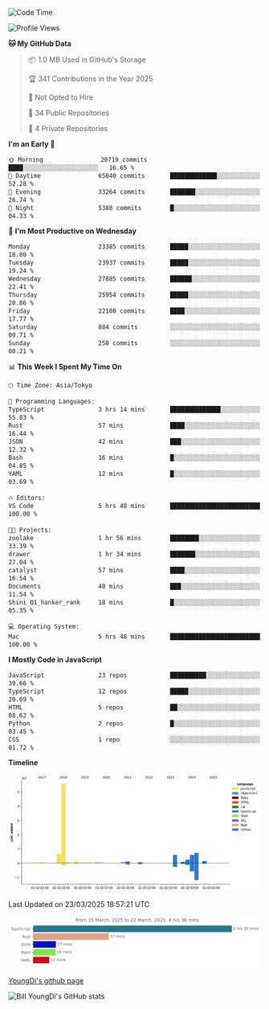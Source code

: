 <!--START_SECTION:waka-->
![Code Time](http://img.shields.io/badge/Code%20Time-1%2C261%20hrs%2049%20mins-blue)

![Profile Views](http://img.shields.io/badge/Profile%20Views-0-blue)

**🐱 My GitHub Data** 

> 📦 1.0 MB Used in GitHub's Storage 
 > 
> 🏆 341 Contributions in the Year 2025
 > 
> 🚫 Not Opted to Hire
 > 
> 📜 34 Public Repositories 
 > 
> 🔑 4 Private Repositories 
 > 
**I'm an Early 🐤** 

```text
🌞 Morning                20719 commits       ████░░░░░░░░░░░░░░░░░░░░░   16.65 % 
🌆 Daytime                65040 commits       █████████████░░░░░░░░░░░░   52.28 % 
🌃 Evening                33264 commits       ███████░░░░░░░░░░░░░░░░░░   26.74 % 
🌙 Night                  5388 commits        █░░░░░░░░░░░░░░░░░░░░░░░░   04.33 % 
```
📅 **I'm Most Productive on Wednesday** 

```text
Monday                   23385 commits       █████░░░░░░░░░░░░░░░░░░░░   18.80 % 
Tuesday                  23937 commits       █████░░░░░░░░░░░░░░░░░░░░   19.24 % 
Wednesday                27885 commits       ██████░░░░░░░░░░░░░░░░░░░   22.41 % 
Thursday                 25954 commits       █████░░░░░░░░░░░░░░░░░░░░   20.86 % 
Friday                   22108 commits       ████░░░░░░░░░░░░░░░░░░░░░   17.77 % 
Saturday                 884 commits         ░░░░░░░░░░░░░░░░░░░░░░░░░   00.71 % 
Sunday                   258 commits         ░░░░░░░░░░░░░░░░░░░░░░░░░   00.21 % 
```


📊 **This Week I Spent My Time On** 

```text
🕑︎ Time Zone: Asia/Tokyo

💬 Programming Languages: 
TypeScript               3 hrs 14 mins       ██████████████░░░░░░░░░░░   55.83 % 
Rust                     57 mins             ████░░░░░░░░░░░░░░░░░░░░░   16.44 % 
JSON                     42 mins             ███░░░░░░░░░░░░░░░░░░░░░░   12.32 % 
Bash                     16 mins             █░░░░░░░░░░░░░░░░░░░░░░░░   04.85 % 
YAML                     12 mins             █░░░░░░░░░░░░░░░░░░░░░░░░   03.69 % 

🔥 Editors: 
VS Code                  5 hrs 48 mins       █████████████████████████   100.00 % 

🐱‍💻 Projects: 
zoolake                  1 hr 56 mins        ████████░░░░░░░░░░░░░░░░░   33.39 % 
drawer                   1 hr 34 mins        ███████░░░░░░░░░░░░░░░░░░   27.04 % 
catalyst                 57 mins             ████░░░░░░░░░░░░░░░░░░░░░   16.54 % 
Documents                40 mins             ███░░░░░░░░░░░░░░░░░░░░░░   11.54 % 
Shini_Q1_hanker_rank     18 mins             █░░░░░░░░░░░░░░░░░░░░░░░░   05.35 % 

💻 Operating System: 
Mac                      5 hrs 48 mins       █████████████████████████   100.00 % 
```

**I Mostly Code in JavaScript** 

```text
JavaScript               23 repos            ██████████░░░░░░░░░░░░░░░   39.66 % 
TypeScript               12 repos            █████░░░░░░░░░░░░░░░░░░░░   20.69 % 
HTML                     5 repos             ██░░░░░░░░░░░░░░░░░░░░░░░   08.62 % 
Python                   2 repos             █░░░░░░░░░░░░░░░░░░░░░░░░   03.45 % 
CSS                      1 repo              ░░░░░░░░░░░░░░░░░░░░░░░░░   01.72 % 
```



**Timeline**

![Lines of Code chart](https://raw.githubusercontent.com/Youngdi/Youngdi/master/assets/bar_graph.png)


 Last Updated on 23/03/2025 18:57:21 UTC
<!--END_SECTION:waka-->

![wakatime](./images/stat.svg)

[YoungDi's github page](https://youngdi.github.io)

![Bill YoungDi's GitHub stats](https://github-readme-stats.vercel.app/api?username=youngdi&count_private=true&show_icons=true)

